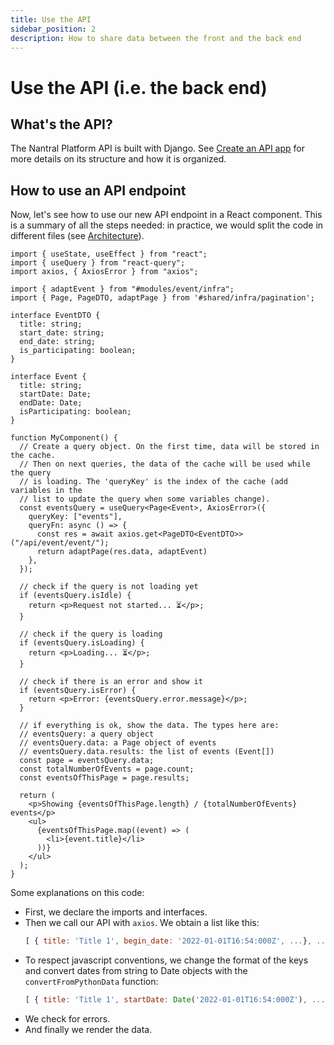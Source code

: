```yaml
---
title: Use the API
sidebar_position: 2
description: How to share data between the front and the back end
---
```


# Use the API (i.e. the back end)

## What's the API?

The Nantral Platform API is built with Django. See [Create an API app](/dev/backend/create-an-app/index.md)
for more details on its structure and how it is organized.

## How to use an API endpoint

Now, let's see how to use our new API endpoint in a React component.
This is a summary of all the steps needed: in practice, we would split
the code in different files (see [Architecture](/dev/frontend/architecture/architecture.md)).

```tsx title="MyComponent.tsx"
import { useState, useEffect } from "react";
import { useQuery } from "react-query";
import axios, { AxiosError } from "axios";

import { adaptEvent } from "#modules/event/infra";
import { Page, PageDTO, adaptPage } from '#shared/infra/pagination';

interface EventDTO {
  title: string;
  start_date: string;
  end_date: string;
  is_participating: boolean;
}

interface Event {
  title: string;
  startDate: Date;
  endDate: Date;
  isParticipating: boolean;
}

function MyComponent() {
  // Create a query object. On the first time, data will be stored in the cache.
  // Then on next queries, the data of the cache will be used while the query
  // is loading. The 'queryKey' is the index of the cache (add variables in the
  // list to update the query when some variables change).
  const eventsQuery = useQuery<Page<Event>, AxiosError>({
    queryKey: ["events"],
    queryFn: async () => {
      const res = await axios.get<PageDTO<EventDTO>>("/api/event/event/");
      return adaptPage(res.data, adaptEvent)
    },
  });

  // check if the query is not loading yet
  if (eventsQuery.isIdle) {
    return <p>Request not started... ⏳</p>;
  }

  // check if the query is loading
  if (eventsQuery.isLoading) {
    return <p>Loading... ⏳</p>;
  }

  // check if there is an error and show it
  if (eventsQuery.isError) {
    return <p>Error: {eventsQuery.error.message}</p>;
  }

  // if everything is ok, show the data. The types here are:
  // eventsQuery: a query object
  // eventsQuery.data: a Page object of events
  // eventsQuery.data.results: the list of events (Event[])
  const page = eventsQuery.data;
  const totalNumberOfEvents = page.count;
  const eventsOfThisPage = page.results;

  return (
    <p>Showing {eventsOfThisPage.length} / {totalNumberOfEvents} events</p>
    <ul>
      {eventsOfThisPage.map((event) => (
        <li>{event.title}</li>
      ))}
    </ul>
  );
}
```

Some explanations on this code:

- First, we declare the imports and interfaces.
- Then we call our API with `axios`. We obtain a list like this:
  ```js
  [ { title: 'Title 1', begin_date: '2022-01-01T16:54:000Z', ...}, ...]
  ```
- To respect javascript conventions, we change the format of the keys
  and convert dates from string to Date objects with the `convertFromPythonData`
  function:
  ```js
  [ { title: 'Title 1', startDate: Date('2022-01-01T16:54:000Z'), ...}, ...]
  ```
- We check for errors.
- And finally we render the data.

